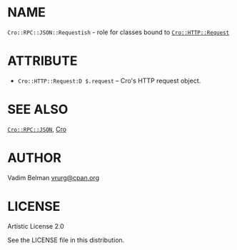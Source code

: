 NAME
====

`Cro::RPC::JSON::Requestish` - role for classes bound to [`Cro::HTTP::Request`](https://cro.services/docs/reference/cro-http-request)

ATTRIBUTE
=========

  * `Cro::HTTP::Request:D $.request` – Cro's HTTP request object.

SEE ALSO
========

[`Cro::RPC::JSON`](https://github.com/vrurg/raku-Cro-RPC-JSON/blob/v0.1.902/docs/md/Cro/RPC/JSON.md), [Cro](https://cro.services)

AUTHOR
======

Vadim Belman <vrurg@cpan.org>

LICENSE
=======

Artistic License 2.0

See the LICENSE file in this distribution.

